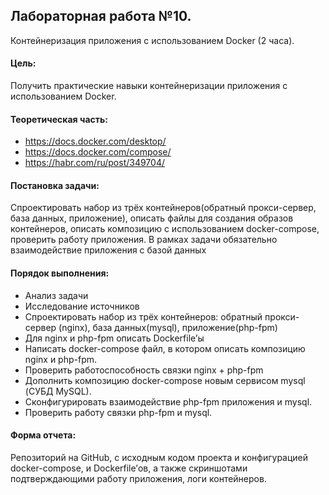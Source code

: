 ## Лабораторная работа №10. 
Контейнеризация приложения с использованием Docker (2 часа).

#### Цель: 
Получить практические навыки контейнеризации приложения с использованием Docker.

#### Теоретическая часть:
+ https://docs.docker.com/desktop/
+ https://docs.docker.com/compose/
+ https://habr.com/ru/post/349704/

#### Постановка задачи: 
Спроектировать набор из трёх контейнеров(обратный прокси-сервер, база данных, приложение), описать файлы для создания образов контейнеров, описать композицию с использованием docker-compose, проверить работу приложения. В рамках задачи обязательно взаимодействие приложения с базой данных

#### Порядок выполнения:
+ Анализ задачи
+ Исследование источников
+ Спроектировать набор из трёх контейнеров: обратный прокси-сервер (nginx), база данных(mysql), приложение(php-fpm)
+ Для nginx и php-fpm описать Dockerfile’ы
+ Написать docker-compose файл, в котором описать композицию nginx и php-fpm.
+ Проверить работоспособность связки nginx + php-fpm
+ Дополнить композицию docker-compose новым сервисом mysql (СУБД MySQL).
+ Сконфигурировать взаимодействие php-fpm приложения и mysql.
+ Проверить работу связки php-fpm и mysql.

#### Форма отчета: 
Репозиторий на GitHub, с исходным кодом проекта и конфигурацией docker-compose, и Dockerfile’ов, а также скриншотами подтверждающими работу приложения, логи контейнеров.